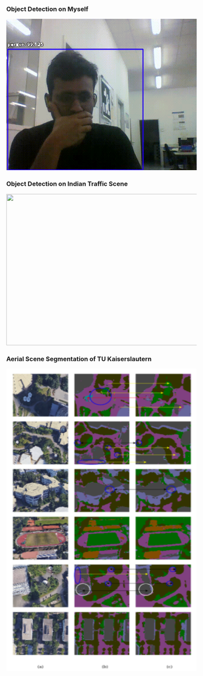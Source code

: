 ### Object Detection on Myself
<img src="https://github.com/ayadav10491/ayadav10491.github.io/blob/master/images/camera_detected.gif?raw=true" width="600" height="400"/> 


### Object Detection on Indian Traffic Scene 
<img src="https://github.com/ayadav10491/ayadav10491.github.io/blob/master/images/traffic_detected.gif?raw=true" width="600" height="400" /> 

### Aerial Scene Segmentation of TU Kaiserslautern
<img src="https://github.com/ayadav10491/ayadav10491.github.io/blob/master/images/thesis1.png?raw=true" width="600" height="800"  /> 

